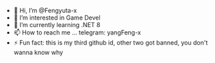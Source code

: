 - 👋 Hi, I’m @Fengyuta-x
- 👀 I’m interested in Game Devel
- 🌱 I’m currently learning .NET 8
- 📫 How to reach me ... telegram: yangFeng-x
- ⚡ Fun fact: this is my third github id, other two got banned, you don't wanna know why

<!---
Fengyuta-x/Fengyuta-x is a ✨ special ✨ repository because its `README.md` (this file) appears on your GitHub profile.
You can click the Preview link to take a look at your changes.
--->
